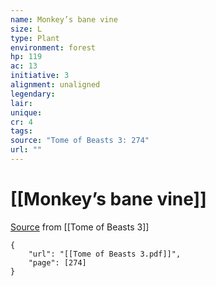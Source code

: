 ```yaml
---
name: Monkey’s bane vine
size: L
type: Plant
environment: forest
hp: 119
ac: 13
initiative: 3
alignment: unaligned
legendary: 
lair: 
unique: 
cr: 4
tags: 
source: "Tome of Beasts 3: 274"
url: ""
---
```

# [[Monkey’s bane vine]]

[Source](zotero://open-pdf/library/items/BLGR9HVR?page=274) from [[Tome of Beasts 3]]

```pdf
{
	"url": "[[Tome of Beasts 3.pdf]]",
	"page": [274]
}
```

